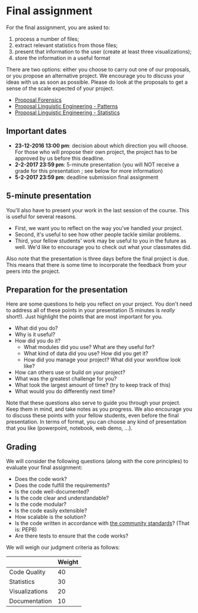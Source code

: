 # Final assignment

For the final assignment, you are asked to:

1. process a number of files;
2. extract relevant statistics from those files;
3. present that information to the user (create at least three visualizations);
4. store the information in a useful format

There are two options: either you choose to carry out one of our proposals, or you propose an alternative project. We encourage you to discuss your ideas with us as soon as possible. Please do look at the proposals to get a sense of the scale expected of your project.

* [Proposal Forensics](https://github.com/evanmiltenburg/python-for-text-analysis/blob/master/Final-Assignment/Forensics.md)
* [Proposal Linguistic Engineering - Patterns](https://github.com/evanmiltenburg/python-for-text-analysis/blob/master/Final-Assignment/LE-patterns.md)
* [Proposal Linguistic Engineering - Statistics](https://github.com/evanmiltenburg/python-for-text-analysis/blob/master/Final-Assignment/LE-statistics.md)

## Important dates

* **23-12-2016 13:00 pm**: decision about which direction you will choose. For those who will propose their own project, the project has to be approved by us before this deadline.
* **2-2-2017 23:59 pm**: 5-minute presentation (you will NOT receive a grade for this presentation ; see below for more information)
* **5-2-2017 23:59 pm**: deadline submission final assignment



## 5-minute presentation

You'll also have to present your work in the last session of the course. This is
useful for several reasons. 

* First, we want you to reflect on the way you've handled
your project. 
* Second, it's useful to see how other people tackle similar problems.
* Third, your fellow students' work may be useful to you in the future as well. We'd
like to encourage you to check out what your classmates did.

Also note that the presentation is three days before the final project is due. This means that there is some time to incorporate the feedback from your peers into the project.

## Preparation for the presentation

Here are some questions to help you reflect on your project. You don't need to
address all of these points in your presentation (5 minutes is *really* short!).
Just highlight the points that are most important for you.

* What did you do?
* Why is it useful?
* How did you do it?
    - What modules did you use? What are they useful for?
    - What kind of data did you use? How did you get it?
    - How did you manage your project? What did your workflow look like?
* How can others use or build on your project?
* What was the greatest challenge for you?
* What took the largest amount of time? (try to keep track of this)
* What would you do differently next time?

Note that these questions also serve to guide you through your project. Keep them in mind, and take notes as you progress. We also encourage you to discuss these points with your fellow students, even before the final presentation. In terms of format, you can choose any kind of presentation that you like (powerpoint, notebook, web demo, ...). 

## Grading

We will consider the following questions (along with the core principles) to evaluate your final assignment:

* Does the code work?
* Does the code fulfill the requirements?
* Is the code well-documented?
* Is the code clear and understandable?
* Is the code modular?
* Is the code easily extensible?
* How scalable is the solution?
* Is the code written in accordance with [the community standards](http://pep8.org/)? (That is: PEP8)
* Are there tests to ensure that the code works?

We will weigh our judgment criteria as follows:

|     |Weight|
|-----|------|
| Code Quality |40 |
| Statistics | 30 |
| Visualizations | 20 |
| Documentation | 10 |

